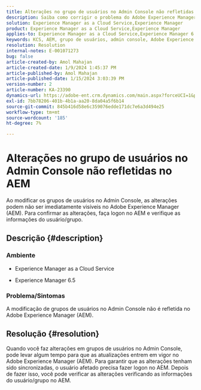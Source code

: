 ```yaml
---
title: Alterações no grupo de usuários no Admin Console não refletidas no AEM
description: Saiba como corrigir o problema do Adobe Experience Manager em que as alterações do grupo de usuários no Admin Console não são refletidas no AEM. Verifique as informações do usuário/grupo.
solution: Experience Manager as a Cloud Service,Experience Manager
product: Experience Manager as a Cloud Service,Experience Manager
applies-to: Experience Manager as a Cloud Service,Experience Manager 6.5
keywords: KCS, AEM, grupo de usuários, admin console, Adobe Experience Manager, AEM 6.5
resolution: Resolution
internal-notes: E-001071273
bug: false
article-created-by: Amol Mahajan
article-created-date: 1/9/2024 1:45:37 PM
article-published-by: Amol Mahajan
article-published-date: 1/15/2024 3:03:39 PM
version-number: 2
article-number: KA-23390
dynamics-url: https://adobe-ent.crm.dynamics.com/main.aspx?forceUCI=1&pagetype=entityrecord&etn=knowledgearticle&id=f4520c5a-f5ae-ee11-a569-6045bd006268
exl-id: 7bb78206-401b-4b1a-aa20-8da04a5f6b14
source-git-commit: 845b416d58e6c359076edde171dc7e6a3d494e25
workflow-type: tm+mt
source-wordcount: '185'
ht-degree: 7%

---
```


# Alterações no grupo de usuários no Admin Console não refletidas no AEM


Ao modificar os grupos de usuários no Admin Console, as alterações podem não ser imediatamente visíveis no Adobe Experience Manager (AEM). Para confirmar as alterações, faça logon no AEM e verifique as informações do usuário/grupo.

## Descrição {#description}


### <b>Ambiente</b>

- Experience Manager as a Cloud Service


- Experience Manager 6.5




### <b>Problema/Sintomas</b>

A modificação de grupos de usuários no Admin Console não é refletida no Adobe Experience Manager (AEM).


## Resolução {#resolution}


Quando você faz alterações em grupos de usuários no Admin Console, pode levar algum tempo para que as atualizações entrem em vigor no Adobe Experience Manager (AEM). Para garantir que as alterações tenham sido sincronizadas, o usuário afetado precisa fazer logon no AEM. Depois de fazer isso, você pode verificar as alterações verificando as informações do usuário/grupo no AEM.
